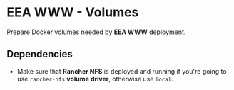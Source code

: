# EEA WWW - Volumes

Prepare Docker volumes needed by **EEA WWW** deployment.

## Dependencies

* Make sure that **Rancher NFS** is deployed and running if you're going to use `rancher-nfs` **volume driver**, otherwise use `local`.
